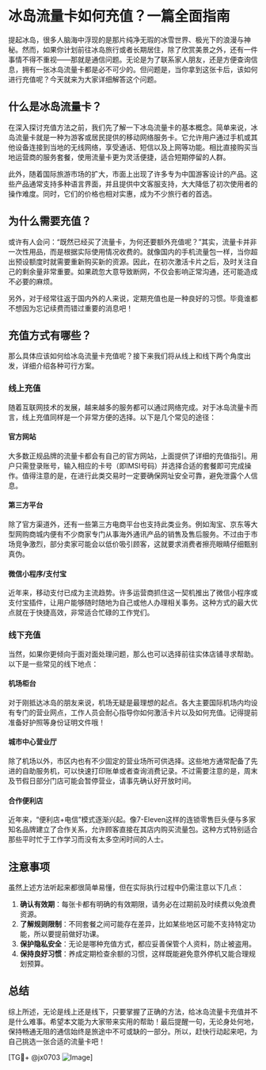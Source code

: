 # 冰岛流量卡如何充值？一篇全面指南

提起冰岛，很多人脑海中浮现的是那片纯净无瑕的冰雪世界、极光下的浪漫与神秘。然而，如果你计划前往冰岛旅行或者长期居住，除了欣赏美景之外，还有一件事情不得不重视——那就是通信问题。无论是为了联系家人朋友，还是方便查询信息，拥有一张冰岛流量卡都是必不可少的。但问题是，当你拿到这张卡后，该如何进行充值呢？今天就来为大家详细解答这个问题。

## 什么是冰岛流量卡？

在深入探讨充值方法之前，我们先了解一下冰岛流量卡的基本概念。简单来说，冰岛流量卡就是一种为游客或居民提供的移动网络服务卡。它允许用户通过手机或其他设备连接到当地的无线网络，享受通话、短信以及上网等功能。相比直接购买当地运营商的服务套餐，使用流量卡更为灵活便捷，适合短期停留的人群。

此外，随着国际旅游市场的扩大，市面上出现了许多专为中国游客设计的产品。这些产品通常支持多种语言界面，并且提供中文客服支持，大大降低了初次使用者的操作难度。同时，它们的价格也相对实惠，成为不少旅行者的首选。

## 为什么需要充值？

或许有人会问：“既然已经买了流量卡，为何还要额外充值呢？”其实，流量卡并非一次性用品，而是根据实际使用情况收费的。就像国内的手机流量包一样，当你超出预设额度时就需要重新购买新的资源。因此，在初次激活卡片之后，及时关注自己的剩余量非常重要。如果疏忽大意导致断网，不仅会影响正常沟通，还可能造成不必要的麻烦。

另外，对于经常往返于国内外的人来说，定期充值也是一种良好的习惯。毕竟谁都不想因为忘记续费而错过重要的消息吧！

## 充值方式有哪些？

那么具体应该如何给冰岛流量卡充值呢？接下来我们将从线上和线下两个角度出发，详细介绍各种可行方案。

### 线上充值

随着互联网技术的发展，越来越多的服务都可以通过网络完成。对于冰岛流量卡而言，线上充值同样是一个非常方便的选择。以下是几个常见的途径：

#### 官方网站

大多数正规品牌的流量卡都会有自己的官方网站，上面提供了详细的充值指引。用户只需登录账号，输入相应的卡号（即IMSI号码）并选择合适的套餐即可完成操作。值得注意的是，在进行此类交易时一定要确保网址安全可靠，避免泄露个人信息。

#### 第三方平台

除了官方渠道外，还有一些第三方电商平台也支持此类业务。例如淘宝、京东等大型网购商城内便有不少商家专门从事海外通讯产品的销售及售后服务。不过由于市场竞争激烈，部分卖家可能会以低价吸引顾客，这就要求消费者擦亮眼睛仔细甄别真伪。

#### 微信小程序/支付宝

近年来，移动支付已成为主流趋势。许多运营商抓住这一契机推出了微信小程序或支付宝插件，让用户能够随时随地为自己或他人办理相关事务。这种方式的最大优点就在于快捷高效，非常适合忙碌的工作党们。

### 线下充值

当然，如果你更倾向于面对面处理问题，那么也可以选择前往实体店铺寻求帮助。以下是一些常见的线下地点：

#### 机场柜台

对于刚抵达冰岛的朋友来说，机场无疑是最理想的起点。各大主要国际机场内均设有专门的营业网点，工作人员会耐心指导你如何激活卡片以及如何充值。记得提前准备好护照等身份证明文件哦！

#### 城市中心营业厅

除了机场以外，市区内也有不少固定的营业场所可供选择。这些地方通常配备了先进的自助服务机，可以快速打印账单或者查询消费记录。不过需要注意的是，周末及节假日部分门店可能会暂停营业，请事先确认好开放时间。

#### 合作便利店

近年来，“便利店+电信”模式逐渐兴起。像7-Eleven这样的连锁零售巨头便与多家知名品牌建立了合作关系，允许顾客直接在其店内购买流量包。这种方式特别适合那些平时忙于工作学习而没有太多空闲时间的人士。

## 注意事项

虽然上述方法听起来都很简单易懂，但在实际执行过程中仍需注意以下几点：

1. **确认有效期**：每张卡都有明确的有效期限，请务必在过期前及时续费以免浪费资源。
2. **了解规则限制**：不同套餐之间可能存在差异，比如某些地区可能不支持特定功能，所以要提前做好功课。
3. **保护隐私安全**：无论是哪种充值方式，都应妥善保管个人资料，防止被盗用。
4. **保持良好习惯**：养成定期检查余额的习惯，这样既能避免意外停机又能合理规划预算。

## 总结

综上所述，无论是线上还是线下，只要掌握了正确的方法，给冰岛流量卡充值并不是什么难事。希望本文能为大家带来实用的帮助！最后提醒一句，无论身处何地，保持畅通无阻的通信始终是旅途中不可或缺的一部分。所以，赶快行动起来吧，为自己挑选一张合适的流量卡吧！

[TG💪+ @jx0703 ![Image](https://github.com/user-attachments/assets/dbca1d08-cadb-493c-b0ec-ad6f7a83f270)]